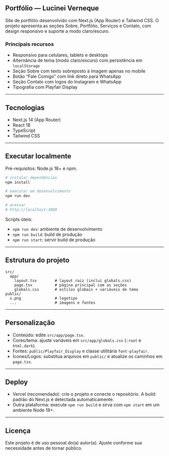 ## Portfólio — Lucinei Verneque

Site de portfólio desenvolvido com Next.js (App Router) e Tailwind CSS. O projeto apresenta as seções Sobre, Portfólio, Serviços e Contato, com design responsivo e suporte a modo claro/escuro.

### Principais recursos
- Responsivo para celulares, tablets e desktops
- Alternância de tema (modo claro/escuro) com persistência em `localStorage`
- Seção Sobre com texto sobreposto à imagem apenas no mobile
- Botão “Fale Comigo” com link direto para WhatsApp
- Seção Contato com logos do Instagram e WhatsApp
- Tipografia com Playfair Display

---

## Tecnologias
- Next.js 14 (App Router)
- React 18
- TypeScript
- Tailwind CSS

---

## Executar localmente
Pré-requisitos: Node.js 18+ e npm.

```bash
# instalar dependências
npm install

# executar em desenvolvimento
npm run dev

# acessar
# http://localhost:3000
```

Scripts úteis:
- `npm run dev`: ambiente de desenvolvimento
- `npm run build`: build de produção
- `npm run start`: servir build de produção

---

## Estrutura do projeto
```text
src/
  app/
    layout.tsx        # layout raiz (inclui globals.css)
    page.tsx          # página principal com as seções
    globals.css       # estilos globais + variáveis de tema
public/
  v.png               # logotipo
  ...                 # imagens e fontes
```

---

## Personalização
- Conteúdo: edite `src/app/page.tsx`.
- Cores/tema: ajuste variáveis em `src/app/globals.css` (`:root` e `html.dark`).
- Fontes: `public/Playfair_Display` e classe utilitária `font-playfair`.
- Ícones/Logos: substitua arquivos em `public/` e atualize os caminhos em `page.tsx`.

---

## Deploy
- Vercel (recomendado): crie o projeto e conecte o repositório. A build padrão do Next.js é detectada automaticamente.
- Outra plataforma: execute `npm run build` e sirva com `npm start` em um ambiente Node 18+.

---

## Licença
Este projeto é de uso pessoal do(a) autor(a). Ajuste conforme sua necessidade antes de tornar público.
